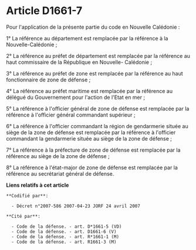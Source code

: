 # Article D1661-7

Pour l'application de la présente partie du code en Nouvelle Calédonie :

1° La référence au département est remplacée par la référence à la Nouvelle-Calédonie ;

2° La référence au préfet de département est remplacée par la référence au haut commissaire de la République en Nouvelle-
Calédonie ;

3° La référence au préfet de zone est remplacée par la référence au haut fonctionnaire de zone de défense ;

4° La référence au préfet maritime est remplacée par la référence au délégué du Gouvernement pour l'action de l'Etat en mer ;

5° La référence à l'officier général de zone de défense est remplacée par la référence à l'officier général commandant
supérieur ;

6° La référence à l'officier commandant la région de gendarmerie située au siège de la zone de défense est remplacée par la
référence à l'officier commandant la gendarmerie située au siège de la zone de défense ;

7° La référence à la préfecture de zone de défense est remplacée par la référence au siège de la zone de défense ;

8° La référence à l'état-major de zone de défense est remplacée par la référence au secrétariat général de défense.

**Liens relatifs à cet article**

	**Codifié par**:

	  - Décret n°2007-586 2007-04-23 JORF 24 avril 2007

	**Cité par**:

	  - Code de la défense. - art. D*1661-5 (VD)
	  - Code de la défense. - art. D1661-6 (V)
	  - Code de la défense. - art. R*1661-1 (M)
	  - Code de la défense. - art. R1661-3 (M)
